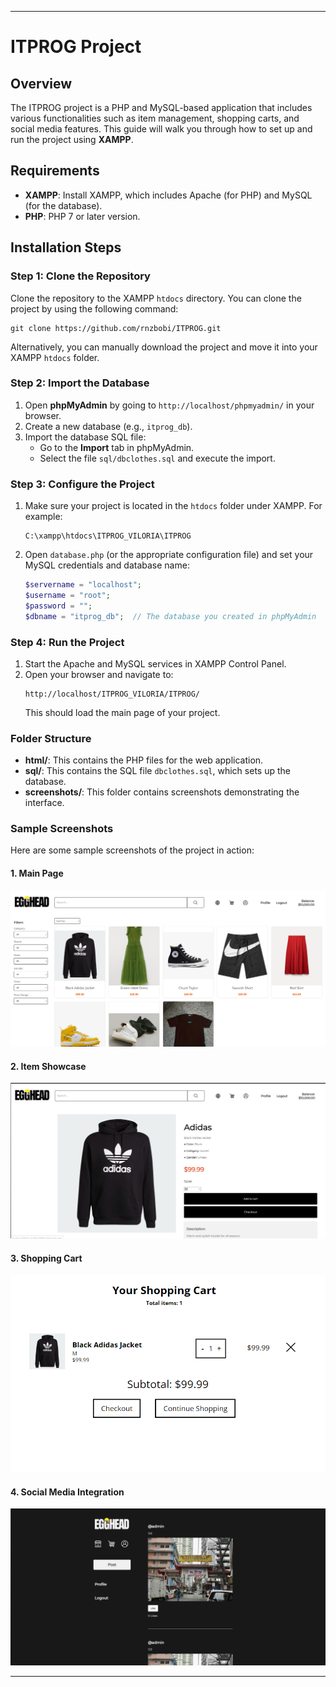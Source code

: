 
---

# ITPROG Project

## Overview
The ITPROG project is a PHP and MySQL-based application that includes various functionalities such as item management, shopping carts, and social media features. This guide will walk you through how to set up and run the project using **XAMPP**.

## Requirements
- **XAMPP**: Install XAMPP, which includes Apache (for PHP) and MySQL (for the database).
- **PHP**: PHP 7 or later version.

## Installation Steps

### Step 1: Clone the Repository
Clone the repository to the XAMPP `htdocs` directory. You can clone the project by using the following command:
```
git clone https://github.com/rnzbobi/ITPROG.git
```

Alternatively, you can manually download the project and move it into your XAMPP `htdocs` folder.

### Step 2: Import the Database
1. Open **phpMyAdmin** by going to `http://localhost/phpmyadmin/` in your browser.
2. Create a new database (e.g., `itprog_db`).
3. Import the database SQL file:
    - Go to the **Import** tab in phpMyAdmin.
    - Select the file `sql/dbclothes.sql` and execute the import.

### Step 3: Configure the Project
1. Make sure your project is located in the `htdocs` folder under XAMPP. For example:
   ```
   C:\xampp\htdocs\ITPROG_VILORIA\ITPROG
   ```

2. Open `database.php` (or the appropriate configuration file) and set your MySQL credentials and database name:
   ```php
   $servername = "localhost";
   $username = "root";
   $password = "";
   $dbname = "itprog_db";  // The database you created in phpMyAdmin
   ```

### Step 4: Run the Project
1. Start the Apache and MySQL services in XAMPP Control Panel.
2. Open your browser and navigate to:
   ```
   http://localhost/ITPROG_VILORIA/ITPROG/
   ```
   This should load the main page of your project.

### Folder Structure
- **html/**: This contains the PHP files for the web application.
- **sql/**: This contains the SQL file `dbclothes.sql`, which sets up the database.
- **screenshots/**: This folder contains screenshots demonstrating the interface.

### Sample Screenshots
Here are some sample screenshots of the project in action:

#### 1. Main Page
![Main Page](https://raw.githubusercontent.com/rnzbobi/ITPROG/main/screenshots/Main%20Page.png)

#### 2. Item Showcase
![Item Showcase](https://raw.githubusercontent.com/rnzbobi/ITPROG/main/screenshots/Item_showcase.png)

#### 3. Shopping Cart
![Shopping Cart](https://raw.githubusercontent.com/rnzbobi/ITPROG/main/screenshots/shopping_cart.png)

#### 4. Social Media Integration
![Social Media](https://raw.githubusercontent.com/rnzbobi/ITPROG/main/screenshots/social_media.png)

---
